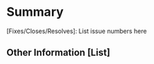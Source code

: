 # Summary

<!-- Provide a general description of the code changes in your pull request. -->

[Fixes/Closes/Resolves]: List issue numbers here

## Other Information [List]

<!-- If there is anything else that is relevant to your pull request include that information here. Thank you for contributing to Lunea! -->
